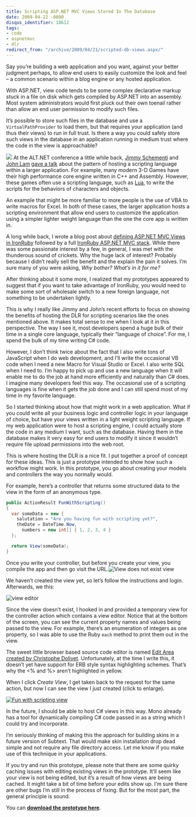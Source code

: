 ```yaml
---
title: Scripting ASP.NET MVC Views Stored In The Database
date: 2009-04-22 -0800
disqus_identifier: 18612
tags:
- code
- aspnetmvc
- dlr
redirect_from: "/archive/2009/04/21/scripted-db-views.aspx/"
---
```


Say you’re building a web application and you want, against your better
judgment perhaps, to allow end users to easily customize the look and
feel – a common scenario within a blog engine or any hosted application.

With ASP.NET, view code tends to be some complex declarative markup
stuck in a file on disk which gets compiled by ASP.NET into an assembly.
Most system administrators would first pluck out their own toenail
rather than allow an end user permission to modify such files.

It’s possible to store such files in the database and use a
`VirtualPathProvider` to load them, but that requires your application
(and thus their views) to run in full trust. Is there a way you could
safely store such views in the database in an application running in
medium trust where the code in the view is approachable?

[![](https://haacked.com/images/haacked_com/WindowsLiveWriter/HostingASP.NETMVCViewsInTheDatabase_134EA/fun-scripting_thumb.jpg)](https://haacked.com/images/haacked_com/WindowsLiveWriter/HostingASP.NETMVCViewsInTheDatabase_134EA/fun-scripting_2.jpg)
At the ALT.NET conference a little while back, [Jimmy
Schementi](http://blog.jimmy.schementi.com/ "Jimmy Schementi") and [John
Lam](http://www.iunknown.com/ "John Lam") [gave a
talk](https://haacked.com/archive/2009/03/01/altnetseattle-day-three.aspx "ALT.NET Seattle Day 3")
about the pattern of hosting a scripting language within a larger
application. For example, many modern 3-D Games have their high
performance core engine written in C++ and Assembly. However, these
games often use a scripting language, such as
[Lua](http://www.lua.org/ "Lua programming language"), to write the
scripts for the behaviors of characters and objects.

An example that might be more familiar to more people is the use of VBA
to write macros for Excel. In both of these cases, the larger
application hosts a scripting environment that allow end users to
customize the application using a simpler lighter weight language than
the one the core app is written in.

A long while back, I wrote a blog post about [defining ASP.NET MVC Views
in
IronRuby](https://haacked.com/archive/2008/04/22/defining-asp.net-mvc-routes-and-views-in-ironruby.aspx "Defining Views in IronRuby")
followed by a full [IronRuby ASP.NET MVC
stack](https://haacked.com/archive/2009/02/17/aspnetmvc-ironruby-with-filters.aspx "IronRuby ASP.NET MVC").
While there was some passionate interest by a few, in general, I was met
with the thunderous sound of crickets. Why the huge lack of interest?
Probably because I didn’t really sell the benefit and the explain the
pain it solves. I’m sure many of you were asking, *Why bother? What’s in
it for me?*

After thinking about it some more, I realized that my prototypes
appeared to suggest that if you want to take advantage of IronRuby, you
would need to make some sort of wholesale switch to a new foreign
language, not something to be undertaken lightly.

This is why I really like Jimmy and John’s recent efforts to focus on
showing the benefits of hosting the DLR for scripting scenarios like the
ones mentioned above. It makes total sense to me when I look at it in
this perspective. The way I see it, most developers spend a huge bulk of
their time in a single core language, typically their “language of
choice”. For me, I spend the bulk of my time writing C\# code.

However, I don’t think twice about the fact that I also write tons of
JavaScript when I do web development, and I’ll write the occasional VB
code when I need a new Macro for Visual Studio or Excel. I also write
SQL when I need to. I’m happy to pick up and use a new language when it
will enable me to do the job at hand more efficiently and naturally than
C\# does. I imagine many developers feel this way. The occasional use of
a scripting languages is fine when it gets the job done and I can still
spend most of my time in my favorite language.

So I started thinking about how that might work in a web application.
What if you could write all your business logic and controller logic in
your language of choice, but have your views written in a light weight
scripting language. If my web application were to host a scripting
engine, I could actually store the code in any medium I want, such as
the database. Having them in the database makes it very easy for end
users to modify it since it wouldn’t require file upload permissions
into the web root.

This is where hosting the DLR is a nice fit. I put together a proof of
concept for these ideas. This is just a prototype intended to show how
such a workflow might work. In this prototype, you go about creating
your models and controllers the way you normally would.

For example, here’s a controller that returns some structured data to
the view in the form of an anonymous type.

```csharp
public ActionResult FunWithScripting()
{
  var someData = new { 
    salutation = "Are you having fun with scripting yet?", 
    theDate = DateTime.Now,
      numbers = new int[] { 1, 2, 3, 4 } 
  };

  return View(someData);
}
```

Once you write your controller, but before you create your view, you
compile the app and then go visit the URL.![View does not exist
view](https://haacked.com/images/haacked_com/WindowsLiveWriter/HostingASP.NETMVCViewsInTheDatabase_134EA/view-does-not-exist_11.png "View does not exist view")

We haven’t created the view yet, so let’s follow the instructions and
login. Afterwards, we this:

![view
editor](https://haacked.com/images/haacked_com/WindowsLiveWriter/HostingASP.NETMVCViewsInTheDatabase_134EA/view-editor_3.png "view editor")

Since the view doesn’t exist, I hooked in and provided a temporary view
for the controller action which contains a view editor. Notice that at
the bottom of the screen, you can see the current property names and
values being passed to the view. For example, there’s an enumeration of
integers as one property, so I was able to use the Ruby `each` method to
print them out in the view.

The sweet little browser based source code editor is named [Edit Area
created by Christophe
Dolivet](http://www.cdolivet.com/index.php?page=editArea&sess=d7189c4b90423ed1b1aff26ec520caba "Edit Area").
Unfortunately, at the time I write this, it doesn’t yet have support for
ERB style syntax highlighting schemes. That’s why the \<% and %\> aren’t
highlighted in yellow.

When I click *Create View*, I get taken back to the request for the same
action, but now I can see the view I just created (click to enlarge).

[![Fun with scripting
view](https://haacked.com/images/haacked_com/WindowsLiveWriter/HostingASP.NETMVCViewsInTheDatabase_134EA/fun-with-scripting-view_thumb.png "Fun with scripting view")](https://haacked.com/images/haacked_com/WindowsLiveWriter/HostingASP.NETMVCViewsInTheDatabase_134EA/fun-with-scripting-view_2.png)

In the future, I should be able to host C\# views in this way. Mono
already has a tool for dynamically compiling C\# code passed in as a
string which I could try and incorporate.

I’m seriously thinking of making this the approach for building skins in
a future version of Subtext. That would make skin installation drop dead
simple and not require any file directory access. Let me know if you
make use of this technique in your applications.

If you try and run this prototype, please note that there are some
quirky caching issues with editing existing views in the prototype.
It’ll seem like your view is not being edited, but it’s a result of how
views are being cached. It might take a bit of time before your edits
show up. I’m sure there are other bugs I’m still in the process of
fixing. But for the most part, the general principle is sound.

You can **[download the prototype
here](http://code.haacked.com/mvc-1.0/IronRubyViews.zip "IronRuby Views in Db")**.

